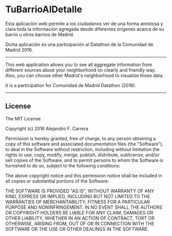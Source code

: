 # TuBarrioAlDetalle

Esta aplicación web permite a los ciudadanos ver de una forma amistosa y clara toda la información agregada desde diferentes orígenes acerca de su barrio u otros barrios de Madrid.

Dicha aplicación es una participación al Datathon de la Comunidad de Madrid 2016.

-----

This web application allows you to see all aggregate information from different sources about your neighborhood on clearly and friendly way. Also, you can choose other Madrid's neighborhood to visualize those data.

It is a participation for Comunidad de Madrid Datathon (2016).

-----

## License

The MIT License

Copyright (c) 2016 Alejandro F. Carrera

Permission is hereby granted, free of charge, to any person obtaining a copy
of this software and associated documentation files (the "Software"), to deal
in the Software without restriction, including without limitation the rights
to use, copy, modify, merge, publish, distribute, sublicense, and/or sell
copies of the Software, and to permit persons to whom the Software is
furnished to do so, subject to the following conditions:

The above copyright notice and this permission notice shall be included in
all copies or substantial portions of the Software.

THE SOFTWARE IS PROVIDED "AS IS", WITHOUT WARRANTY OF ANY KIND, EXPRESS OR
IMPLIED, INCLUDING BUT NOT LIMITED TO THE WARRANTIES OF MERCHANTABILITY,
FITNESS FOR A PARTICULAR PURPOSE AND NONINFRINGEMENT. IN NO EVENT SHALL THE
AUTHORS OR COPYRIGHT HOLDERS BE LIABLE FOR ANY CLAIM, DAMAGES OR OTHER
LIABILITY, WHETHER IN AN ACTION OF CONTRACT, TORT OR OTHERWISE, ARISING FROM,
OUT OF OR IN CONNECTION WITH THE SOFTWARE OR THE USE OR OTHER DEALINGS IN
THE SOFTWARE.